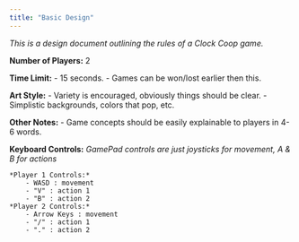 ```yaml
---
title: "Basic Design"
---
```


*This is a design document outlining the rules of a Clock Coop game.*

**Number of Players:** 2

**Time Limit:** 
	- 15 seconds.
	- Games can be won/lost earlier then this.
	
**Art Style:** 
	- Variety is encouraged, obviously things should be clear.
	- Simplistic backgrounds, colors that pop, etc.
	
**Other Notes:**
	- Game concepts should be easily explainable to players in 4-6 words.

**Keyboard Controls:**
*GamePad controls are just joysticks for movement, A & B for actions*

	*Player 1 Controls:*
		- WASD : movement
		- "V" : action 1
		- "B" : action 2
	*Player 2 Controls:*
		- Arrow Keys : movement
		- "/" : action 1
		- "." : action 2